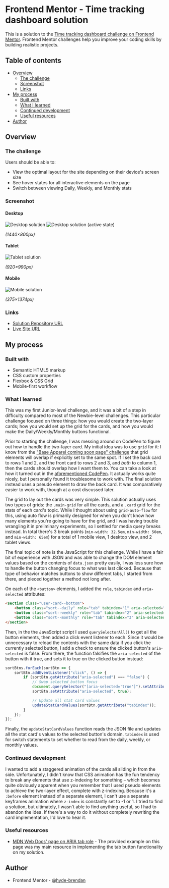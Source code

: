 # Frontend Mentor - Time tracking dashboard solution

This is a solution to the [Time tracking dashboard challenge on Frontend Mentor](https://www.frontendmentor.io/challenges/time-tracking-dashboard-UIQ7167Jw). Frontend Mentor challenges help you improve your coding skills by building realistic projects. 

## Table of contents

- [Overview](#overview)
  - [The challenge](#the-challenge)
  - [Screenshot](#screenshot)
  - [Links](#links)
- [My process](#my-process)
  - [Built with](#built-with)
  - [What I learned](#what-i-learned)
  - [Continued development](#continued-development)
  - [Useful resources](#useful-resources)
- [Author](#author)

## Overview

### The challenge

Users should be able to:

- View the optimal layout for the site depending on their device's screen size
- See hover states for all interactive elements on the page
- Switch between viewing Daily, Weekly, and Monthly stats

### Screenshot

#### Desktop
![Desktop solution](screenshots/solution-desktop.png)
![Desktop solution (active state)](screenshots/solution-active.png)

_(1440×800px)_

#### Tablet
![Tablet solution](screenshots/solution-tablet.png)

_(920×990px)_

#### Mobile
![Mobile solution](screenshots/solution-mobile.png)

_(375×1374px)_

### Links

- [Solution Repository URL](https://github.com/hyde-brendan/hyde-brendan.github.io/tree/main/frontend-mentor/time-tracking-dashboard)
- [Live Site URL](https://hyde-brendan.github.io/frontend-mentor/time-tracking-dashboard/index)

## My process

### Built with

- Semantic HTML5 markup
- CSS custom properties
- Flexbox & CSS Grid
- Mobile-first workflow

### What I learned

This was my first Junior-level challenge, and it was a bit of a step in difficulty compared to most of the Newbie-level challenges. This particular challenge focused on three things: how you would create the two-layer cards; how you would set up the grid for the cards, and how you would make the Daily/Weekly/Monthly buttons functional.

Prior to starting the challenge, I was messing around on CodePen to figure out how to handle the two-layer card. My initial idea was to use `grid` for it: I know from the ["Base Apparel coming soon page" challenge](https://github.com/hyde-brendan/hyde-brendan.github.io/tree/main/frontend-mentor/base-apparel-coming-soon-page) that grid elements will overlap if explicitly set to the same spot. If I set the back card to rows 1 and 2, and the front card to rows 2 and 3, and *both* to column 1, then the cards should overlap how I want them to. You can take a look at how it turned out in the [aforementioned CodePen]("https://codepen.io/hyde-brendan/pen/dyZRqQB"). It actually works quite nicely, but I personally found it troublesome to work with. The final solution instead uses a pseudo element to draw the back card. It was comparatively easier to work with, though at a cost discussed later.

The grid to lay out the cards was very simple. This solution actually uses two types of grids: the `.main-grid` for all the cards, and a `.card` grid for the stats of each card's topic. While I thought about using `grid-auto-flow` for this, using auto flow is primarily designed for when you don't know how many elements you're going to have for the grid, and I was having trouble wrangling it in preliminary experiments, so I settled for media query breaks instead. In total there's 3 break points (`min-width: 32.5em`, `min-width: 50em`, and `min-width: 65em`) for a total of 1 mobile view, 1 desktop view, and 2 tablet views.

The final topic of note is the JavaScript for this challenge. While I have a fair bit of experience with JSON and was able to change the DOM element values based on the contents of `data.json` pretty easily, I was less sure how to handle the button changing focus to what was last clicked. Because that type of behavior matches buttons to show different tabs, I started from there, and pieced together a method not long after.

On each of the `<button>` elements, I added the `role`, `tabindex` and `aria-selected` attributes:
```html
<section class="user-card--bottom">
    <button class="sort--daily" role="tab" tabindex="1" aria-selected="false">Daily</button>
    <button class="sort--weekly" role="tab" tabindex="2" aria-selected="true">Weekly</button>
    <button class="sort--monthly" role="tab" tabindex="3" aria-selected="false">Monthly</button>
</section>
```

Then, in the the JavaScript script I used `querySelectorAll()` to get all the button elements, then added a click event listener to each. Since it would be unnecessary to reload the contents with the same data if you click the currently selected button, I add a check to ensure the clicked button's `aria-selected` is false. From there, the function falsifies the `aria-selected` of the button with it true, and sets it to true on the clicked button instead:
```javascript
sortBtns.forEach(sortBtn => {
    sortBtn.addEventListener("click", () => {
        if (sortBtn.getAttribute("aria-selected") === "false") {
            // Swap selected button focus
            document.querySelector("[aria-selected='true']").setAttribute("aria-selected", false);
            sortBtn.setAttribute("aria-selected", true);

            // Update all stat card values
            updateStatCardValues(sortBtn.getAttribute("tabindex"));
        }
    });
});
```

Finally, the `updateStatCardValues` function reads the JSON file and updates all the stat card's values to the selected button's domain. `tabindex` is used for switch statements to set whether to read from the daily, weekly, or monthly values.

### Continued development

I wanted to add a staggered animation of the cards all sliding in from the side. Unfortunately, I didn't know that CSS animation has the fun tendency to break any elements that use z-indexing for something – which becomes quite obviously apparent when you remember that I used pseudo elements to achieve the two-layer effect, complete with z-indexing. Because it's a `:before` element instead of a separate element, I can't use a separate keyframes animation where `z-index` is constantly set to -1 or 1. I tried to find a solution, but ultimately, I wasn't able to find anything useful, so I had to abandon the idea. If there's a way to do it without completely rewriting the card implementation, I'd love to hear it.

### Useful resources

- [MDN Web Docs' page on ARIA tab role](https://developer.mozilla.org/en-US/docs/Web/Accessibility/ARIA/Roles/tab_role) - The provided example on this page was my main resource in implementing the tab button functionality on my solution.

## Author

- Frontend Mentor - [@hyde-brendan](https://www.frontendmentor.io/profile/hyde-brendan)
